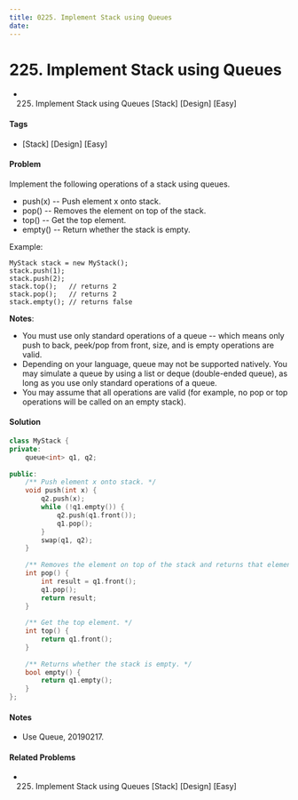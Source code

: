 ```yaml
---
title: 0225. Implement Stack using Queues
date: 
---
```


# 225. Implement Stack using Queues
- 225. Implement Stack using Queues [Stack] [Design] [Easy]

#### Tags
- [Stack] [Design] [Easy]

#### Problem
Implement the following operations of a stack using queues.

- push(x) -- Push element x onto stack.
- pop() -- Removes the element on top of the stack.
- top() -- Get the top element.
- empty() -- Return whether the stack is empty.

Example:

    MyStack stack = new MyStack();
    stack.push(1);
    stack.push(2);  
    stack.top();   // returns 2
    stack.pop();   // returns 2
    stack.empty(); // returns false

**Notes**:

- You must use only standard operations of a queue -- which means only push to back, peek/pop from front, size, and is empty operations are valid.
- Depending on your language, queue may not be supported natively. You may simulate a queue by using a list or deque (double-ended queue), as long as you use only standard operations of a queue.
- You may assume that all operations are valid (for example, no pop or top operations will be called on an empty stack).

#### Solution
``` C++
class MyStack {
private:
    queue<int> q1, q2;
    
public:
    /** Push element x onto stack. */
    void push(int x) {
        q2.push(x);
        while (!q1.empty()) {
            q2.push(q1.front());
            q1.pop();
        }
        swap(q1, q2);
    }
    
    /** Removes the element on top of the stack and returns that element. */
    int pop() {
        int result = q1.front();
        q1.pop();
        return result;
    }
    
    /** Get the top element. */
    int top() {
        return q1.front();
    }
    
    /** Returns whether the stack is empty. */
    bool empty() {
        return q1.empty();
    }
};
```

#### Notes
- Use Queue, 20190217.

#### Related Problems
- 225. Implement Stack using Queues [Stack] [Design] [Easy]
